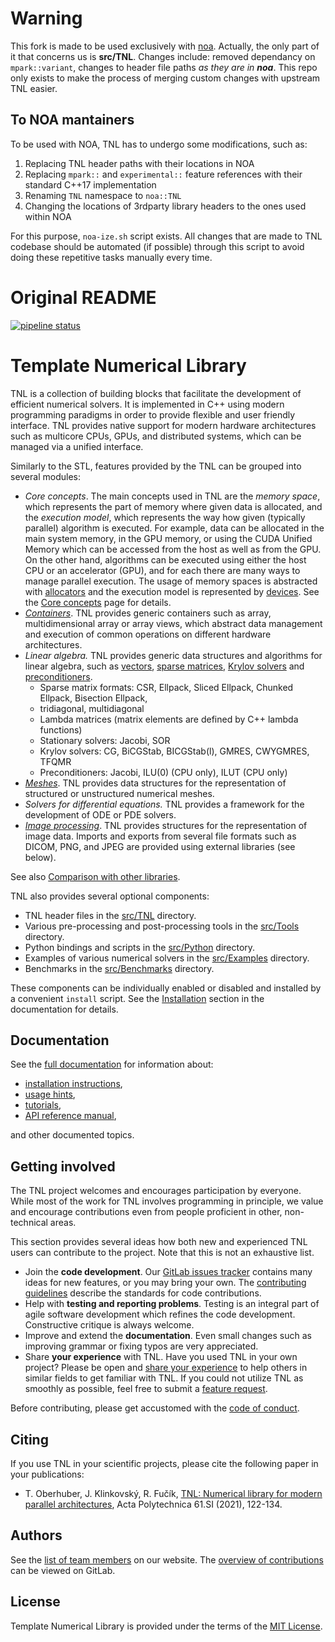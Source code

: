 # Warning
This fork is made to be used exclusively with [noa](https://github.com/grinisrit/noa).
Actually, the only part of it that concerns us is **src/TNL**.
Changes include: removed dependancy on `mpark::variant`, changes to header file paths _as they are in **noa**_.
This repo only exists to make the process of merging custom changes with upstream TNL easier.

## To NOA mantainers
To be used with NOA, TNL has to undergo some modifications, such as:
1. Replacing TNL header paths with their locations in NOA
2. Replacing `mpark::` and `experimental::` feature references with their standard C++17 implementation
3. Renaming `TNL` namespace to `noa::TNL`
4. Changing the locations of 3rdparty library headers to the ones used within NOA

For this purpose, `noa-ize.sh` script exists.
All changes that are made to TNL codebase should be automated (if possible) through this script to avoid doing these repetitive tasks manually every time.

# Original README

[![pipeline status](https://mmg-gitlab.fjfi.cvut.cz/gitlab/tnl/tnl-dev/badges/develop/pipeline.svg)](https://mmg-gitlab.fjfi.cvut.cz/gitlab/tnl/tnl-dev/commits/develop)

# Template Numerical Library

TNL is a collection of building blocks that facilitate the development of
efficient numerical solvers. It is implemented in C++ using modern programming
paradigms in order to provide flexible and user friendly interface. TNL provides
native support for modern hardware architectures such as multicore CPUs, GPUs,
and distributed systems, which can be managed via a unified interface.

Similarly to the STL, features provided by the TNL can be grouped into
several modules:

- _Core concepts_.
  The main concepts used in TNL are the _memory space_, which represents the
  part of memory where given data is allocated, and the _execution model_,
  which represents the way how given (typically parallel) algorithm is executed.
  For example, data can be allocated in the main system memory, in the GPU
  memory, or using the CUDA Unified Memory which can be accessed from the host
  as well as from the GPU. On the other hand, algorithms can be executed using
  either the host CPU or an accelerator (GPU), and for each there are many ways
  to manage parallel execution. The usage of memory spaces is abstracted with
  [allocators][allocators] and the execution model is represented by
  [devices][devices]. See the [Core concepts][core concepts] page for details.
- _[Containers][containers]_.
  TNL provides generic containers such as array, multidimensional array or array
  views, which abstract data management and execution of common operations on
  different hardware architectures.
- _Linear algebra._
  TNL provides generic data structures and algorithms for linear algebra, such
  as [vectors][vectors], [sparse matrices][matrices],
  [Krylov solvers][linear solvers] and [preconditioners][preconditioners].
   - Sparse matrix formats: CSR, Ellpack, Sliced Ellpack, Chunked Ellpack, Bisection Ellpack,
   - tridiagonal, multidiagonal
   - Lambda matrices (matrix elements are defined by C++ lambda functions)
   - Stationary solvers: Jacobi, SOR
   - Krylov solvers: CG, BiCGStab, BICGStab(l), GMRES, CWYGMRES, TFQMR
   - Preconditioners: Jacobi, ILU(0) (CPU only), ILUT (CPU only)
- _[Meshes][meshes]_.
  TNL provides data structures for the representation of structured or
  unstructured numerical meshes.
- _Solvers for differential equations._
  TNL provides a framework for the development of ODE or PDE solvers.
- _[Image processing][image processing]_.
  TNL provides structures for the representation of image data. Imports and
  exports from several file formats such as DICOM, PNG, and JPEG are provided
  using external libraries (see below).

See also [Comparison with other libraries](
https://mmg-gitlab.fjfi.cvut.cz/doc/tnl/md_Pages_comparison_with_other_libraries.html).

[allocators]: https://mmg-gitlab.fjfi.cvut.cz/doc/tnl/namespaceTNL_1_1Allocators.html
[devices]: https://mmg-gitlab.fjfi.cvut.cz/doc/tnl/namespaceTNL_1_1Devices.html
[core concepts]: https://mmg-gitlab.fjfi.cvut.cz/doc/tnl/md_Pages_core_concepts.html
[containers]: https://mmg-gitlab.fjfi.cvut.cz/doc/tnl/namespaceTNL_1_1Containers.html
[vectors]: https://mmg-gitlab.fjfi.cvut.cz/doc/tnl/classTNL_1_1Containers_1_1Vector.html
[matrices]: https://mmg-gitlab.fjfi.cvut.cz/doc/tnl/namespaceTNL_1_1Matrices.html
[linear solvers]: https://mmg-gitlab.fjfi.cvut.cz/doc/tnl/namespaceTNL_1_1Solvers_1_1Linear.html
[preconditioners]: https://mmg-gitlab.fjfi.cvut.cz/doc/tnl/namespaceTNL_1_1Solvers_1_1Linear_1_1Preconditioners.html
[meshes]: https://mmg-gitlab.fjfi.cvut.cz/doc/tnl/namespaceTNL_1_1Meshes.html
[image processing]: https://mmg-gitlab.fjfi.cvut.cz/doc/tnl/namespaceTNL_1_1Images.html

TNL also provides several optional components:

- TNL header files in the
  [src/TNL](https://mmg-gitlab.fjfi.cvut.cz/gitlab/tnl/tnl-dev/tree/develop/src/TNL)
  directory.
- Various pre-processing and post-processing tools in the
  [src/Tools](https://mmg-gitlab.fjfi.cvut.cz/gitlab/tnl/tnl-dev/tree/develop/src/Tools)
  directory.
- Python bindings and scripts in the
  [src/Python](https://mmg-gitlab.fjfi.cvut.cz/gitlab/tnl/tnl-dev/tree/develop/src/Python)
  directory.
- Examples of various numerical solvers in the
  [src/Examples](https://mmg-gitlab.fjfi.cvut.cz/gitlab/tnl/tnl-dev/tree/develop/src/Examples)
  directory.
- Benchmarks in the
  [src/Benchmarks](https://mmg-gitlab.fjfi.cvut.cz/gitlab/tnl/tnl-dev/tree/develop/src/Benchmarks)
  directory.

These components can be individually enabled or disabled and installed by a
convenient `install` script. See the [Installation][installation] section in
the documentation for details.

## Documentation

See the [full documentation][full documentation] for information about:

- [installation instructions][installation],
- [usage hints][usage],
- [tutorials][tutorials],
- [API reference manual][API],

and other documented topics.

[full documentation]: https://mmg-gitlab.fjfi.cvut.cz/doc/tnl/
[installation]: https://mmg-gitlab.fjfi.cvut.cz/doc/tnl/#installation
[usage]: https://mmg-gitlab.fjfi.cvut.cz/doc/tnl/#usage
[tutorials]: https://mmg-gitlab.fjfi.cvut.cz/doc/tnl/Tutorials.html
[API]: https://mmg-gitlab.fjfi.cvut.cz/doc/tnl/annotated.html

## Getting involved

The TNL project welcomes and encourages participation by everyone. While most of the work for TNL
involves programming in principle, we value and encourage contributions even from people proficient
in other, non-technical areas.

This section provides several ideas how both new and experienced TNL users can contribute to the
project. Note that this is not an exhaustive list.

- Join the __code development__. Our [GitLab issues tracker][GitLab issues] contains many ideas for
  new features, or you may bring your own. The [contributing guidelines](CONTRIBUTING.md) describe
  the standards for code contributions.
- Help with __testing and reporting problems__. Testing is an integral part of agile software
  development which refines the code development. Constructive critique is always welcome.
- Improve and extend the __documentation__. Even small changes such as improving grammar or fixing
  typos are very appreciated.
- Share __your experience__ with TNL. Have you used TNL in your own project? Please be open and
  [share your experience][contact] to help others in similar fields to get familiar with TNL. If
  you could not utilize TNL as smoothly as possible, feel free to submit a [feature request][GitLab
  issues].

Before contributing, please get accustomed with the [code of conduct][code of conduct].

[GitLab issues]: https://mmg-gitlab.fjfi.cvut.cz/gitlab/tnl/tnl-dev/-/issues
[code of conduct]: CODE_OF_CONDUCT.md
[contact]: https://tnl-project.org/#contact

## Citing

If you use TNL in your scientific projects, please cite the following paper in
your publications:

- T. Oberhuber, J. Klinkovský, R. Fučík, [TNL: Numerical library for modern
  parallel architectures](https://ojs.cvut.cz/ojs/index.php/ap/article/view/6075),
  Acta Polytechnica 61.SI (2021), 122-134.

## Authors

See the [list of team members](https://tnl-project.org/about/) on our website.
The [overview of contributions](https://mmg-gitlab.fjfi.cvut.cz/gitlab/tnl/tnl-dev/-/graphs/develop)
can be viewed on GitLab.

## License

Template Numerical Library is provided under the terms of the [MIT License](
https://mmg-gitlab.fjfi.cvut.cz/gitlab/tnl/tnl-dev/blob/develop/LICENSE).
